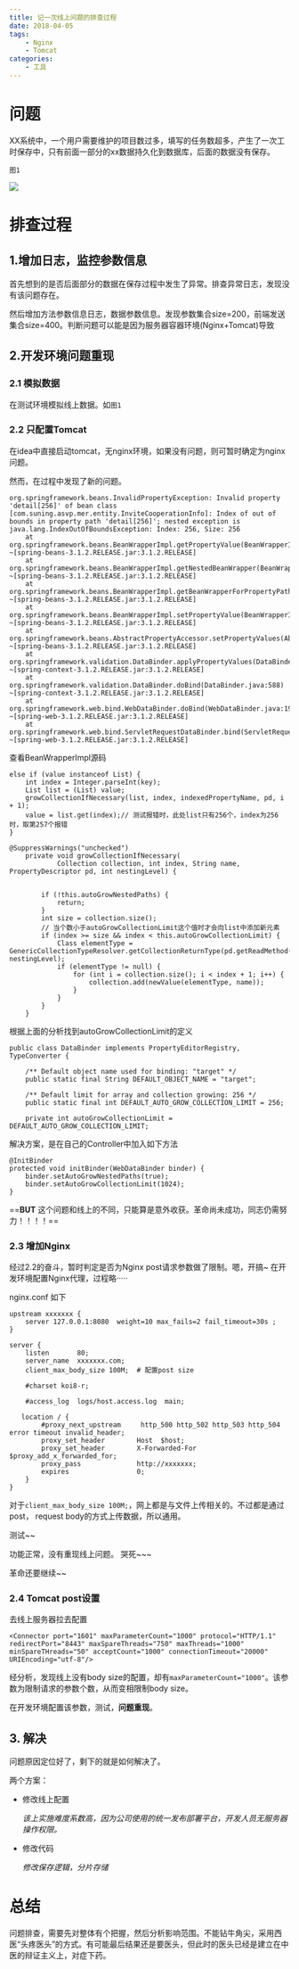 ```yaml
---
title: 记一次线上问题的排查过程
date: 2018-04-05
tags: 
    - Nginx
    - Tomcat
categories:
    - 工具
---
```


# 问题

XX系统中，一个用户需要维护的项目数过多，填写的任务数超多，产生了一次工时保存中，只有前面一部分的xx数据持久化到数据库，后面的数据没有保存。

`图1`

![](http://ww1.sinaimg.cn/large/806e3151ly1fptj4uwnnuj21200i8gm5.jpg)


# 排查过程

## 1.增加日志，监控参数信息

首先想到的是否后面部分的数据在保存过程中发生了异常。排查异常日志，发现没有该问题存在。

然后增加方法参数信息日志，数据参数信息。发现参数集合size=200，前端发送集合size=400。判断问题可以能是因为服务器容器环境(Nginx+Tomcat)导致

## 2.开发环境问题重现

### 2.1 模拟数据

在测试环境模拟线上数据。如`图1`

### 2.2 只配置Tomcat

在idea中直接启动tomcat，无nginx环境，如果没有问题，则可暂时确定为nginx问题。

然而，在过程中发现了新的问题。 

```
org.springframework.beans.InvalidPropertyException: Invalid property 'detail[256]' of bean class [com.suning.asvp.mer.entity.InviteCooperationInfo]: Index of out of bounds in property path 'detail[256]'; nested exception is java.lang.IndexOutOfBoundsException: Index: 256, Size: 256  
    at org.springframework.beans.BeanWrapperImpl.getPropertyValue(BeanWrapperImpl.java:833) ~[spring-beans-3.1.2.RELEASE.jar:3.1.2.RELEASE]  
    at org.springframework.beans.BeanWrapperImpl.getNestedBeanWrapper(BeanWrapperImpl.java:576) ~[spring-beans-3.1.2.RELEASE.jar:3.1.2.RELEASE]  
    at org.springframework.beans.BeanWrapperImpl.getBeanWrapperForPropertyPath(BeanWrapperImpl.java:553) ~[spring-beans-3.1.2.RELEASE.jar:3.1.2.RELEASE]  
    at org.springframework.beans.BeanWrapperImpl.setPropertyValue(BeanWrapperImpl.java:914) ~[spring-beans-3.1.2.RELEASE.jar:3.1.2.RELEASE]  
    at org.springframework.beans.AbstractPropertyAccessor.setPropertyValues(AbstractPropertyAccessor.java:76) ~[spring-beans-3.1.2.RELEASE.jar:3.1.2.RELEASE]  
    at org.springframework.validation.DataBinder.applyPropertyValues(DataBinder.java:692) ~[spring-context-3.1.2.RELEASE.jar:3.1.2.RELEASE]  
    at org.springframework.validation.DataBinder.doBind(DataBinder.java:588) ~[spring-context-3.1.2.RELEASE.jar:3.1.2.RELEASE]  
    at org.springframework.web.bind.WebDataBinder.doBind(WebDataBinder.java:191) ~[spring-web-3.1.2.RELEASE.jar:3.1.2.RELEASE]  
    at org.springframework.web.bind.ServletRequestDataBinder.bind(ServletRequestDataBinder.java:112) ~[spring-web-3.1.2.RELEASE.jar:3.1.2.RELEASE] 
```

查看BeanWrapperImpl源码
```
else if (value instanceof List) {  
    int index = Integer.parseInt(key);                        
    List list = (List) value;  
    growCollectionIfNecessary(list, index, indexedPropertyName, pd, i + 1);                       
    value = list.get(index);// 测试报错时，此处list只有256个，index为256时，取第257个报错  
}  
```

```
@SuppressWarnings("unchecked")  
    private void growCollectionIfNecessary(  
            Collection collection, int index, String name, PropertyDescriptor pd, int nestingLevel) {  
  
  
        if (!this.autoGrowNestedPaths) {  
            return;  
        }  
        int size = collection.size();  
        // 当个数小于autoGrowCollectionLimit这个值时才会向list中添加新元素  
        if (index >= size && index < this.autoGrowCollectionLimit) {  
            Class elementType = GenericCollectionTypeResolver.getCollectionReturnType(pd.getReadMethod(), nestingLevel);  
            if (elementType != null) {  
                for (int i = collection.size(); i < index + 1; i++) {  
                    collection.add(newValue(elementType, name));  
                }  
            }  
        }  
    }  
```

根据上面的分析找到autoGrowCollectionLimit的定义

```
public class DataBinder implements PropertyEditorRegistry, TypeConverter {  
  
    /** Default object name used for binding: "target" */  
    public static final String DEFAULT_OBJECT_NAME = "target";  
  
    /** Default limit for array and collection growing: 256 */  
    public static final int DEFAULT_AUTO_GROW_COLLECTION_LIMIT = 256;  
  
    private int autoGrowCollectionLimit = DEFAULT_AUTO_GROW_COLLECTION_LIMIT; 
```

解决方案，是在自己的Controller中加入如下方法

```
@InitBinder  
protected void initBinder(WebDataBinder binder) {  
    binder.setAutoGrowNestedPaths(true);  
    binder.setAutoGrowCollectionLimit(1024);  
}  
```

==**BUT** 这个问题和线上的不同，只能算是意外收获。革命尚未成功，同志仍需努力！！！！==

### 2.3 增加Nginx
经过2.2的奋斗，暂时判定是否为Nginx post请求参数做了限制。嗯，开搞~ 在开发环境配置Nginx代理，过程略·····

nginx.conf 如下
```
upstream xxxxxxx {
	server 127.0.0.1:8080  weight=10 max_fails=2 fail_timeout=30s ;
}

server {
    listen       80;
    server_name  xxxxxxx.com;
    client_max_body_size 100M;  # 配置post size
    
    #charset koi8-r;
  
    #access_log  logs/host.access.log  main;
	
   location / {
		#proxy_next_upstream     http_500 http_502 http_503 http_504 error timeout invalid_header;
		proxy_set_header        Host  $host;
		proxy_set_header        X-Forwarded-For $proxy_add_x_forwarded_for;
		proxy_pass              http://xxxxxxx;
		expires                 0;
	}
}
```

对于`client_max_body_size 100M;`，网上都是与文件上传相关的。不过都是通过post， request body的方式上传数据，所以通用。

测试~~

功能正常，没有重现线上问题。 哭死~~~

革命还要继续~~

### 2.4 Tomcat post设置

去线上服务器拉去配置

```
<Connector port="1601" maxParameterCount="1000" protocol="HTTP/1.1" redirectPort="8443" maxSpareThreads="750" maxThreads="1000" minSpareTHreads="50" acceptCount="1000" connectionTimeout="20000" URIEncoding="utf-8"/>
```

经分析，发现线上没有body size的配置，却有`maxParameterCount="1000"`。该参数为限制请求的参数个数，从而变相限制body size。

在开发环境配置该参数，测试，**问题重现**。


## 3. 解决

问题原因定位好了，剩下的就是如何解决了。

两个方案：

- 修改线上配置
  
    *该上实施难度系数高，因为公司使用的统一发布部署平台，开发人员无服务器操作权限。*

- 修改代码
    
    *修改保存逻辑，分片存储*


# 总结

问题排查，需要先对整体有个把握，然后分析影响范围。不能钻牛角尖，采用西医“头疼医头”的方式。有可能最后结果还是要医头，但此时的医头已经是建立在中医的辩证主义上，对症下药。
